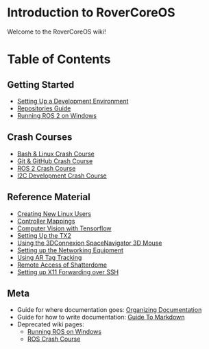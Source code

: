 # Introduction to RoverCoreOS
Welcome to the RoverCoreOS wiki!

# Table of Contents
## Getting Started
* [Setting Up a Development Environment](Setting-Up-a-Development-Environment)
* [Repositories Guide](Repositories-Guide)
* [Running ROS 2 on Windows](Running-ROS-2-on-Windows)

## Crash Courses
* [Bash & Linux Crash Course](Bash-&-Linux-Crash-Course)
* [Git & GitHub Crash Course](Git-&-GitHub-Crash-Course)
* [ROS 2 Crash Course](ROS-2-Crash-Course)
* [I2C Development Crash Course](I2C-Development-Crash-Course)

## Reference Material
* [Creating New Linux Users](Creating-New-Linux-Users)
* [Controller Mappings](Controller-Mappings)
* [Computer Vision with Tensorflow](Computer-Vision-with-Tensorflow)
* [Setting Up the TX2](Setting-Up-the-TX2)
* [Using the 3DConnexion SpaceNavigator 3D Mouse](Using-the-3DConnexion-SpaceNavigator-3D-Mouse)
* [Setting up the Networking Equipment](Setting-up-the-Networking-Equipment)
* [Using AR Tag Tracking](Using-AR-Tag-Tracking)
* [Remote Access of Shatterdome](Remote-Access-of-Shatterdome)
* [Setting up X11 Forwarding over SSH](Setting-up-X11-Forwarding-over-SSH)

## Meta
* Guide for where documentation goes: [Organizing Documentation](Organizing-Documentation)
* Guide for how to write documentation: [Guide To Markdown](Guide-To-Markdown)
* Deprecated wiki pages:
  * [Running ROS on Windows](Running-ROS-on-Windows)
  * [ROS Crash Course](ROS-Crash-Course)